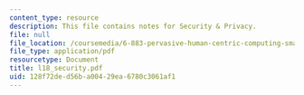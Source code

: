 ```yaml
---
content_type: resource
description: This file contains notes for Security & Privacy.
file: null
file_location: /coursemedia/6-883-pervasive-human-centric-computing-sma-5508-spring-2006/128f72ded56ba00429ea6780c3061af1_l18_security.pdf
file_type: application/pdf
resourcetype: Document
title: l18_security.pdf
uid: 128f72de-d56b-a004-29ea-6780c3061af1
---
```

